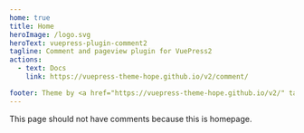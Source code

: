 ```yaml
---
home: true
title: Home
heroImage: /logo.svg
heroText: vuepress-plugin-comment2
tagline: Comment and pageview plugin for VuePress2
actions:
  - text: Docs
    link: https://vuepress-theme-hope.github.io/v2/comment/

footer: Theme by <a href="https://vuepress-theme-hope.github.io/v2/" target="_blank">VuePress Theme Hope</a> | MIT Licensed, Copyright © 2019-present Mr.Hope
---
```


This page should not have comments because this is homepage.
